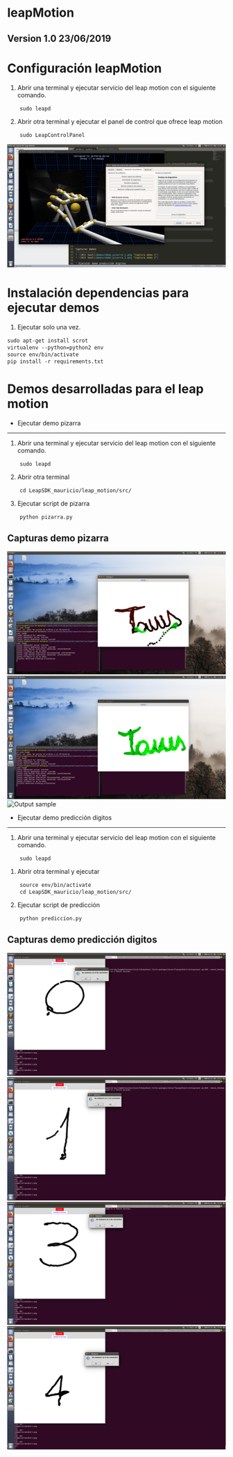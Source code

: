 leapMotion
==========

Version 1.0 23/06/2019
----------------------

# Configuración leapMotion
1. Abrir una terminal y ejecutar servicio del leap motion con el siguiente comando.	
```
	sudo leapd
```
2. Abrir otra terminal y ejecutar el panel de control que ofrece leap motion
```
	sudo LeapControlPanel
```
![Alt text](demos/configuracion.png "Captura configuracion")

# Instalación dependencias para ejecutar demos
1. Ejecutar solo una vez.
```
sudo apt-get install scrot
virtualenv --python=python2 env
source env/bin/activate
pip install -r requirements.txt
```

# Demos desarrolladas para el leap motion

* Ejecutar demo pizarra
-----------------------

1. Abrir una terminal y ejecutar servicio del leap motion con el siguiente comando.	
```
	sudo leapd
```

2. Abrir otra terminal 
```
	cd LeapSDK_mauricio/leap_motion/src/
```

3. Ejecutar script de pizarra
```
	python pizarra.py
```

Capturas demo pizarra
---------------------
![Alt text](demos/demo_pizarra_1.png "Captura demo 1")
![Alt text](demos/demo_pizarra_2.png "Captura demo 2")
![Output sample](demos/demoPizarra.gif)


* Ejecutar demo predicción digitos
----------------------------------

1. Abrir una terminal y ejecutar servicio del leap motion con el siguiente comando.	
```
	sudo leapd
```

1. Abrir otra terminal y ejecutar
```
	source env/bin/activate
	cd LeapSDK_mauricio/leap_motion/src/
```

2. Ejecutar script de predicción
```
	python prediccion.py
```
Capturas demo predicción digitos
--------------------------------

![Alt text](demos/demo_prediccion_1.png "Captura demo 1")
![Alt text](demos/demo_prediccion_2.png "Captura demo 2")
![Alt text](demos/demo_prediccion_3.png "Captura demo 3")
![Alt text](demos/demo_prediccion_4.png "Captura demo 4")
